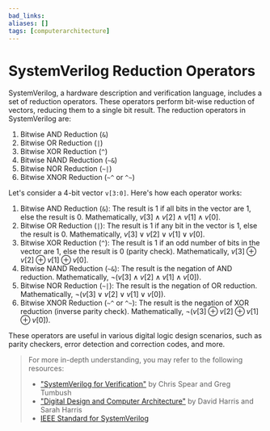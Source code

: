 ```yaml
---
bad_links: 
aliases: []
tags: [computerarchitecture]
---
```

# SystemVerilog Reduction Operators

SystemVerilog, a hardware description and verification language, includes a set of reduction operators. These operators perform bit-wise reduction of vectors, reducing them to a single bit result. The reduction operators in SystemVerilog are:

1. Bitwise AND Reduction (`&`)
2. Bitwise OR Reduction (`|`)
3. Bitwise XOR Reduction (`^`)
4. Bitwise NAND Reduction (`~&`)
5. Bitwise NOR Reduction (`~|`)
6. Bitwise XNOR Reduction (`~^` or `^~`)

Let's consider a 4-bit vector `v[3:0]`. Here's how each operator works:

1. Bitwise AND Reduction (`&`): The result is 1 if all bits in the vector are 1, else the result is 0. Mathematically, $v[3] \land v[2] \land v[1] \land v[0]$.
2. Bitwise OR Reduction (`|`): The result is 1 if any bit in the vector is 1, else the result is 0. Mathematically, $v[3] \lor v[2] \lor v[1] \lor v[0]$.
3. Bitwise XOR Reduction (`^`): The result is 1 if an odd number of bits in the vector are 1, else the result is 0 (parity check). Mathematically, $v[3] \oplus v[2] \oplus v[1] \oplus v[0]$.
4. Bitwise NAND Reduction (`~&`): The result is the negation of AND reduction. Mathematically, $\neg (v[3] \land v[2] \land v[1] \land v[0])$.
5. Bitwise NOR Reduction (`~|`): The result is the negation of OR reduction. Mathematically, $\neg (v[3] \lor v[2] \lor v[1] \lor v[0])$.
6. Bitwise XNOR Reduction (`~^` or `^~`): The result is the negation of XOR reduction (inverse parity check). Mathematically, $\neg (v[3] \oplus v[2] \oplus v[1] \oplus v[0])$.

These operators are useful in various digital logic design scenarios, such as parity checkers, error detection and correction codes, and more.

> For more in-depth understanding, you may refer to the following resources:
> - ["SystemVerilog for Verification"](https://www.google.com/search?q=SystemVerilog+for+Verification) by Chris Spear and Greg Tumbush
> - ["Digital Design and Computer Architecture"](https://www.google.com/search?q=Digital+Design+and+Computer+Architecture) by David Harris and Sarah Harris
> - [IEEE Standard for SystemVerilog](https://www.google.com/search?q=IEEE+Standard+for+SystemVerilog)